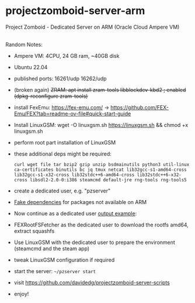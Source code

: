 # projectzomboid-server-arm
Project Zomboid - Dedicated Server on ARM (Oracle Cloud Ampere VM)

\
Random Notes:
- Ampere VM: 4CPU, 24 GB ram, ~40GB disk
- Ubuntu 22.04
- published ports: 16261/udp 16262/udp
- (broken again)  ~~ZRAM: apt install zram-tools libblockdev-kbd2 ; enabled (dpkg-reconfigure zram-tools)~~
- install FexEmu: https://fex-emu.com/ -> https://github.com/FEX-Emu/FEX?tab=readme-ov-file#quick-start-guide
- Install LinuxGSM: wget -O linuxgsm.sh https://linuxgsm.sh && chmod +x linuxgsm.sh
- perform root part installation of LinuxGSM
- these additional deps might be required:

      curl wget file tar bzip2 gzip unzip bsdmainutils python3 util-linux ca-certificates binutils bc jq tmux netcat lib32gcc-s1-amd64-cross lib32gcc-s1-x32-cross lib32stdc++6-amd64-cross lib32stdc++6-x32-cross libsdl2-2.0-0:i386 steamcmd default-jre rng-tools rng-tools5
- create a dedicated user, e.g. "pzserver"
- [Fake dependencies](./fake_deps.md) for packages not available on ARM
- Now continue as a dedicated user [output example](./as-user.txt):
- FEXRootFSFetcher as the dedicated user to download the rootfs amd64, extract squashfs 
- Use LinuxGSM with the dedicated user to prepare the environment (steamcmd and the steam app)
- tweak LinuxGSM configuration if required
- start the server: `~/pzserver start`
- visit https://github.com/davidedg/projectzomboid-server-scripts
- enjoy!
